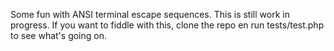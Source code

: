 Some fun with ANSI terminal escape sequences. This is still work in progress. If you want to fiddle with this,
clone the repo en run tests/test.php to see what's going on.
